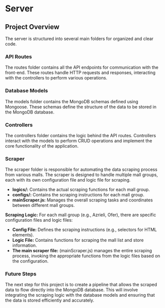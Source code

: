# Server

## Project Overview

The server is structured into several main folders for organized and clear code.

### API Routes
The routes folder contains all the API endpoints for communication with the front-end. These routes handle HTTP requests and responses, interacting with the controllers to perform various operations.

### Database Models
The models folder contains the MongoDB schemas defined using Mongoose. These schemas define the structure of the data to be stored in the MongoDB database.

### Controllers
The controllers folder contains the logic behind the API routes. Controllers interact with the models to perform CRUD operations and implement the core functionality of the application.

### Scraper
The scraper folder is responsible for automating the data scraping process from various malls. The scraper is designed to handle multiple mall groups, each with its own configuration file and logic file for scraping.

- **logics/:** Contains the actual scraping functions for each mall group.
- **configs/:** Contains the scraping instructions for each mall group.
- **mainScraper.js:** Manages the overall scraping tasks and coordinates between different mall groups.

**Scraping Logic:**
For each mall group (e.g., Azrieli, Ofer), there are specific configuration files and logic files:

- **Config File:** Defines the scraping instructions (e.g., selectors for HTML elements).
- **Logic File:** Contains functions for scraping the mall list and store information.
- **The main scraper file:** (mainScraper.js) manages the entire scraping process, invoking the appropriate functions from the logic files based on the configuration.

### Future Steps
The next step for this project is to create a pipeline that allows the scraped data to flow directly into the MongoDB database. This will involve integrating the scraping logic with the database models and ensuring that the data is stored efficiently and accurately.